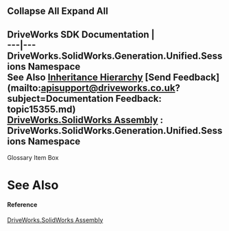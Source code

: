 Collapse All Expand All  
---  
DriveWorks SDK Documentation  |   
---|---  
DriveWorks.SolidWorks.Generation.Unified.Sessions Namespace   
See Also [Inheritance Hierarchy](topic15356.md) [Send Feedback](mailto:apisupport@driveworks.co.uk?subject=Documentation Feedback: topic15355.md)  
[DriveWorks.SolidWorks Assembly](topic13342.md) : DriveWorks.SolidWorks.Generation.Unified.Sessions Namespace  
---  
  
Glossary Item Box

# See Also

#### Reference

[DriveWorks.SolidWorks Assembly](topic13342.md)


